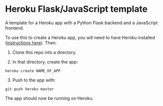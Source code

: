 # Heroku Flask/JavaScript template

A template for a Heroku app with a Python Flask backend and a JavaScript frontend.

To use this to create a Heroku app, you will need to have Heroku installed ([instructions here](https://devcenter.heroku.com/articles/heroku-cli)). Then:

1. Clone this repo into a directory.

2. In that directory, create the app:
```
heroku create NAME_OF_APP
```

3. Push to the app with:
```
git push heroku master
```

The app should now be running on Heroku.

